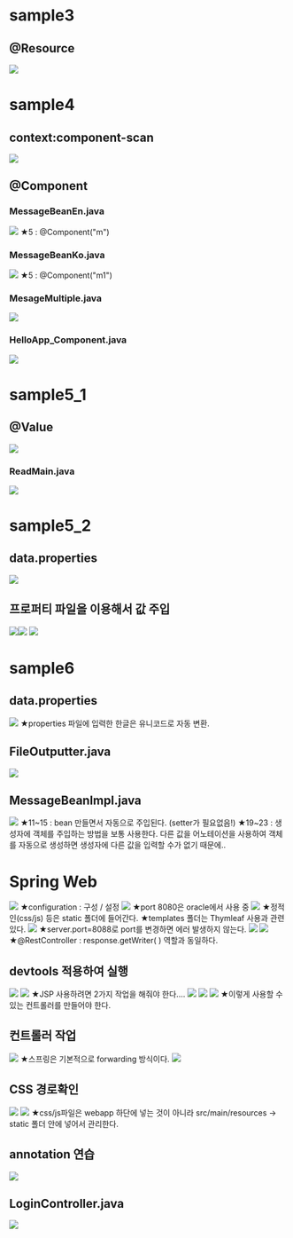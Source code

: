 # sample3
## @Resource
![](../image/Pasted%20image%2020240417090756.png)


# sample4
## context:component-scan
![](../image/Pasted%20image%2020240417091858.png)


## @Component
### MessageBeanEn.java
![](../image/Pasted%20image%2020240417092415.png)
★5 : @Component("m")

### MessageBeanKo.java
![](../image/Pasted%20image%2020240417092616.png)
★5 : @Component("m1")


### MesageMultiple.java
![](../image/Pasted%20image%2020240417092709.png)


### HelloApp_Component.java
![](../image/Pasted%20image%2020240417092931.png)


# sample5_1
## @Value
![](../image/Pasted%20image%2020240417094232.png)

### ReadMain.java
![](../image/Pasted%20image%2020240417094548.png)


# sample5_2
## data.properties
![](../image/Pasted%20image%2020240417100543.png)

## 프로퍼티 파일을 이용해서 값 주입
![](../image/Pasted%20image%2020240417100754.png)![](../image/Pasted%20image%2020240417101517.png)
![](../image/Pasted%20image%2020240417101733.png)


# sample6
## data.properties
![](../image/Pasted%20image%2020240417102624.png)
★properties 파일에 입력한 한글은 유니코드로 자동 변환.


## FileOutputter.java
![](../image/Pasted%20image%2020240417110731.png)


## MessageBeanImpl.java
![](../image/Pasted%20image%2020240417111121.png)
★11~15 : bean 만들면서 자동으로 주입된다. (setter가 필요없음!)
★19~23 : 생성자에 객체를 주입하는 방법을 보통 사용한다. 다른 값을 어노테이션을 사용하여 객체를 자동으로 생성하면 생성자에 다른 값을 입력할 수가 없기 때문에.. 


# Spring Web
![](../image/Pasted%20image%2020240417114527.png)
★configuration : 구성 / 설정
![](../image/Pasted%20image%2020240417121315.png)
★port 8080은 oracle에서 사용 중
![](../image/Pasted%20image%2020240417121430.png)
★정적인(css/js) 등은 static 폴더에 들어간다.
★templates 폴더는 Thymleaf 사용과 관련있다.
![](../image/Pasted%20image%2020240417121517.png)
★server.port=8088로 port를 변경하면 에러 발생하지 않는다.
![](../image/Pasted%20image%2020240417121827.png)
![](../image/Pasted%20image%2020240417123004.png)
★@RestController : response.getWriter( ) 역할과 동일하다.




## devtools 적용하여 실행
![](../image/Image20240417123758.png)
![](../image/Pasted%20image%2020240417124256.png)
★JSP 사용하려면 2가지 작업을 해줘야 한다....
![](../image/Pasted%20image%2020240417124431.png)
![](../image/Pasted%20image%2020240417124725.png)
![](../image/Pasted%20image%2020240417124838.png)
★이렇게 사용할 수 있는 컨트롤러를 만들어야 한다.



## 컨트롤러 작업
![](../image/Pasted%20image%2020240417124932.png)
★스프링은 기본적으로 forwarding 방식이다.
![](../image/Pasted%20image%2020240417141331.png)

## CSS 경로확인
![](../image/Pasted%20image%2020240417141355.png)
![](../image/Pasted%20image%2020240417141659.png)
★css/js파일은 webapp 하단에 넣는 것이 아니라 src/main/resources -> static 폴더 안에 넣어서 관리한다.


## annotation 연습
![](../image/Pasted%20image%2020240417142849.png)


## LoginController.java
![](../image/Pasted%20image%2020240417143204.png)
